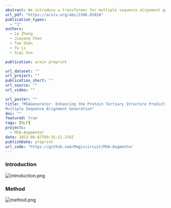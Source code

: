 ```yaml
---
abstract: We introduce a transformer for multiple sequence alignment generation. Generated sequences together with original MSAs could enhance Alphafold2's prediction
url_pdf: "https://arxiv.org/abs/2306.01824"
publication_types:
  - "1"
authors:
  - Le Zhang
  - Jiayang Chen
  - Tao Shen
  - Yu Li
  - Siqi Sun

publication: arxiv preprint

url_dataset: ""
url_project: ""
publication_short: ""
url_source: ""
url_video: ""

url_poster: ""
title: "MSAGenerator: Enhancing the Protein Tertiary Structure Prediction by
Multiple Sequence Alignment Generation"
doi: ""
featured: true
tags: [NLP]
projects:
  - MSA-Augmentor
date: 2023-06-07T09:35:11.276Z
publishDate: preprint
url_code: "https://github.com/Magiccircuit/MSA-Augmentor
---
```


### Introduction

![introduction.png](https://s2.loli.net/2023/06/08/O6SE7cCYQL1w3l2.png)

### Method

![method.png](https://s2.loli.net/2023/06/08/REC9QD3AbHyk71J.png)
